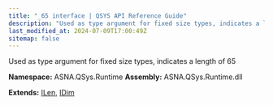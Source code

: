 ```yaml
---
title: "_65 interface | QSYS API Reference Guide"
description: "Used as type argument for fixed size types, indicates a length of 65  "
last_modified_at: 2024-07-09T17:00:49Z
sitemap: false
---
```


Used as type argument for fixed size types, indicates a length of 65 

**Namespace:** ASNA.QSys.Runtime
**Assembly:** ASNA.QSys.Runtime.dll

**Extends:** [ILen](/reference/runtime/qsys-runtime/i-len.html), [IDim](/reference/runtime/qsys-runtime/i-dim.html)
<br>
<br>

